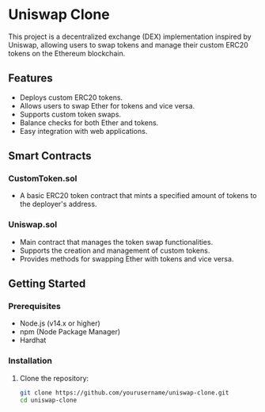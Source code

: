 # Uniswap Clone

This project is a decentralized exchange (DEX) implementation inspired by Uniswap, allowing users to swap tokens and manage their custom ERC20 tokens on the Ethereum blockchain.

## Features

- Deploys custom ERC20 tokens.
- Allows users to swap Ether for tokens and vice versa.
- Supports custom token swaps.
- Balance checks for both Ether and tokens.
- Easy integration with web applications.

## Smart Contracts

### CustomToken.sol

- A basic ERC20 token contract that mints a specified amount of tokens to the deployer's address.

### Uniswap.sol

- Main contract that manages the token swap functionalities.
- Supports the creation and management of custom tokens.
- Provides methods for swapping Ether with tokens and vice versa.

## Getting Started

### Prerequisites

- Node.js (v14.x or higher)
- npm (Node Package Manager)
- Hardhat

### Installation

1. Clone the repository:

   ```bash
   git clone https://github.com/yourusername/uniswap-clone.git
   cd uniswap-clone

